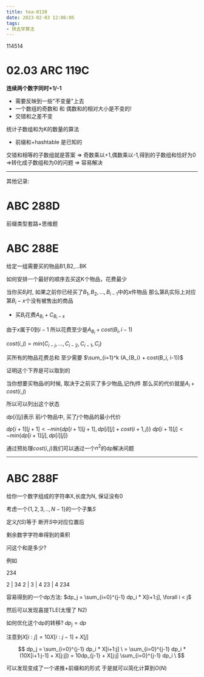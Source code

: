 ```yaml
---
title: tea-0130
date: 2023-02-03 12:06:05
tags:
- 快去学算法
---
```


114514

<!-- more -->

# 02.03 ARC 119C

**连续两个数字同时+1/-1**
- 需要反映到一些"不变量"上去
- 一个数组的奇数和 和 偶数和的相对大小是不变的!
- 交错和之差不变

统计子数组和为K的数量的算法
- 前缀和+hashtable 是已知的

交错和相等的子数组就是答案 => 奇数乘以+1,偶数乘以-1,得到的子数组和恰好为0 =>转化成子数组和为0的问题 => 容易解决

---

其他记录:

# ABC 288D

前缀类型套路+思维题


# ABC 288E

给定一组需要买的物品B1,B2,...BK

如何安排一个最好的顺序去买这K个物品，花费最少


当你买$B_i$时, 如果之前你已经买了$B_1,B_2,...,B_{i-1}$中的$x$件物品
那么第$B_i$实际上对应第$B_i - x$个没有被售出的商品

- 买$B_i$花费$A_{B_i} + C_{B_i - x}$

由于$x$属于$0$到$i - 1$ 所以花费至少是$A_{B_i} + cost(B_i, i-1)$

$cost(i,j) = min\{C_{i-j},..., C_{i-2},C_{i-1}, C_{i} \}$

买所有的物品花费总和 至少需要 $\sum_{i=1}^k (A_{B_i} + cost(B_i, i-1))$

证明这个下界是可以取到的

当你想要买物品$i$的时候, 取决于之前买了多少物品,记作$j$件
那么买的代价就是$A_i + cost(i,j)$

所以可以列出这个状态

$dp[i][j]$表示 前$i$个物品中, 买了$j$个物品的最小代价

$dp[i+1][j+1] <- min\{dp[i+1][j+1], dp[i][j]+cost(i+1,j) \}$
$dp[i+1][j] <- min\{dp[i+1][j], dp[i][j]\}$

通过预处理$cost(i,j)$我们可以通过一个$n^2$的dp解决问题

---

# ABC 288F

给你一个数字组成的字符串X,长度为N, 保证没有0

考虑一个$\{1,2,3,..,N-1\}$的一个子集$S$

定义$f(S)$等于 断开$S$中对应位置后 

剩余数字字符串得到的乘积

问这个和是多少?

例如

234

2 | 34
2 | 3 | 4
23 | 4
234

容易得到的一个dp方法:
$dp_j = \sum_{i=0}^{j-1} dp_i * X[i+1:j], \forall i < j$

然后可以发现喜提TLE(太慢了 N2)

如何优化这个dp的转移?
$dp_j = dp$

注意到$X[i:j] = 10X[i:j-1] + X[j]$

$$
dp_j = \sum_{i=0}^{j-1} dp_i * X[i+1:j] \
= \sum_{i=0}^{j-1} dp_i * (10X[i+1:j-1] + X[j:j])
= 10dp_{j-1} + X[j:j] \sum_{i=0}^{j-1} dp_i \
$$

可以发现变成了一个递推+前缀和的形式 于是就可以简化计算到$O(N)$

